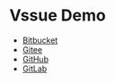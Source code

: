 # Vssue Demo

- [Bitbucket](./bitbucket.md)
- [Gitee](./gitee.md)
- [GitHub](./github.md)
- [GitLab](./gitlab.md)
